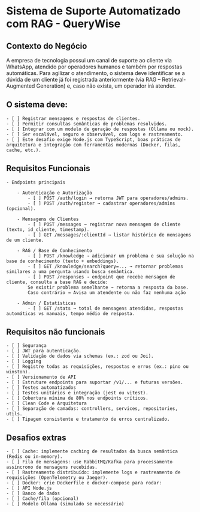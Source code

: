 # Sistema de Suporte Automatizado com RAG - QueryWise

## Contexto do Negócio
A empresa de tecnologia possui um canal de suporte ao cliente via WhatsApp, atendido por operadores humanos e também por respostas automáticas. Para agilizar o atendimento, o sistema deve identificar se a dúvida de um cliente já foi registrada anteriormente (via RAG – Retrieval-Augmented Generation) e, caso não exista, um operador irá atender.

## O sistema deve:
    - [ ] Registrar mensagens e respostas de clientes.
    - [ ] Permitir consultas semânticas de problemas resolvidos.
    - [ ] Integrar com um modelo de geração de respostas (Ollama ou mock).
    - [ ] Ser escalável, seguro e observável, com logs e rastreamento.
    - [ ] Este desafio exige Node.js com TypeScript, boas práticas de arquitetura e integração com ferramentas modernas (Docker, filas, cache, etc.).

## Requisitos Funcionais
    - Endpoints principais

        - Autenticação e Autorização
            - [ ] POST /auth/login → retorna JWT para operadores/admins.
            - [ ] POST /auth/register → cadastrar operadores/admins (opcional).

        - Mensagens de Clientes
            - [ ] POST /messages → registrar nova mensagem de cliente (texto, id_cliente, timestamp).
            - [ ] GET /messages/:clientId → listar histórico de mensagens de um cliente.

        - RAG / Base de Conhecimento
            - [ ] POST /knowledge → adicionar um problema e sua solução na base de conhecimento (texto + embeddings).
            - [ ] GET /knowledge/search?query=... → retornar problemas similares a uma pergunta usando busca semântica.
            - [ ] POST /responses → endpoint que recebe mensagem de cliente, consulta a base RAG e decide:
            Se existir problema semelhante → retorna a resposta da base.
            Caso contrário → Avisa um atendente ou não faz nenhuma ação

        - Admin / Estatísticas
            - [ ] GET /stats → total de mensagens atendidas, respostas automáticas vs manuais, tempo médio de resposta.

## Requisitos não funcionais
    - [ ] Segurança
    - [ ] JWT para autenticação.
    - [ ] Validação de dados via schemas (ex.: zod ou Joi).
    - [ ] Logging
    - [ ] Registre todas as requisições, respostas e erros (ex.: pino ou winston).
    - [ ] Versionamento de API
    - [ ] Estruture endpoints para suportar /v1/... e futuras versões.
    - [ ] Testes automatizados
    - [ ] Testes unitários e integração (jest ou vitest).
    - [ ] Cobertura mínima de 80% nos endpoints críticos.
    - [ ] Clean Code e Arquitetura
    - [ ] Separação de camadas: controllers, services, repositories, utils.
    - [ ] Tipagem consistente e tratamento de erros centralizado.

## Desafios extras
    - [ ] Cache: implemente caching de resultados da busca semântica (Redis ou in-memory).
    - [ ] Fila de mensagens: use RabbitMQ/Kafka para processamento assíncrono de mensagens recebidas.
    - [ ] Rastreamento distribuído: implemente logs e rastreamento de requisições (OpenTelemetry ou Jaeger).
    - [ ] Docker: crie Dockerfile e docker-compose para rodar:
    - [ ] API Node.js
    - [ ] Banco de dados
    - [ ] Cache/fila (opcional)
    - [ ] Modelo Ollama (simulado se necessário)